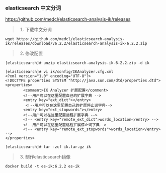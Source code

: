 ### elasticsearch 中文分词
https://github.com/medcl/elasticsearch-analysis-ik/releases

> 1. 下载中文分词
```
wget https://github.com/medcl/elasticsearch-analysis-ik/releases/download/v6.2.2/elasticsearch-analysis-ik-6.2.2.zip
```
> 2. 修改配置
```
[elasticsearch]# unzip elasticsearch-analysis-ik-6.2.2.zip -d ik

[elasticsearch]# vi ik/config/IKAnalyzer.cfg.xml
<?xml version="1.0" encoding="UTF-8"?>
<!DOCTYPE properties SYSTEM "http://java.sun.com/dtd/properties.dtd">
<properties>
        <comment>IK Analyzer 扩展配置</comment>
        <!--用户可以在这里配置自己的扩展字典 -->
        <entry key="ext_dict"></entry>
         <!--用户可以在这里配置自己的扩展停止词字典-->
        <entry key="ext_stopwords"></entry>
        <!--用户可以在这里配置远程扩展字典 -->
        <!-- <entry key="remote_ext_dict">words_location</entry> -->
        <!--用户可以在这里配置远程扩展停止词字典-->
        <!-- <entry key="remote_ext_stopwords">words_location</entry> -->
</properties>

[elasticsearch]# tar -zcf ik.tar.gz ik
```

> 3. 制作elasticsearch镜像
```
docker build -t es-ik:6.2.2 es-ik
```